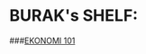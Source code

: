 # BURAK's SHELF:
###[EKONOMI 101](https://github.com/buraktekin/bookworm/blob/master/shelf/burak/ekonomi_101.md)